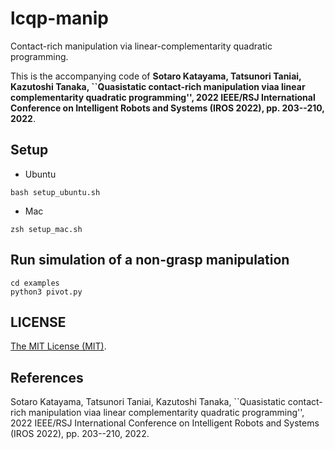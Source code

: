 # lcqp-manip
Contact-rich manipulation via linear-complementarity quadratic programming. 

This is the accompanying code of **Sotaro Katayama, Tatsunori Taniai, Kazutoshi Tanaka, ``Quasistatic contact-rich manipulation viaa linear complementarity quadratic programming'', 2022 IEEE/RSJ International Conference on Intelligent Robots and Systems (IROS 2022), pp. 203--210, 2022**.


## Setup
- Ubuntu
```
bash setup_ubuntu.sh 
```

- Mac
```
zsh setup_mac.sh 
```


## Run simulation of a non-grasp manipulation
```
cd examples
python3 pivot.py
```

## LICENSE
[The MIT License (MIT)](https://github.com/omron-sinicx/lcqp/blob/main/LICENSE).

## References 
Sotaro Katayama, Tatsunori Taniai, Kazutoshi Tanaka, ``Quasistatic contact-rich manipulation viaa linear complementarity quadratic programming'', 2022 IEEE/RSJ International Conference on Intelligent Robots and Systems (IROS 2022), pp. 203--210, 2022.